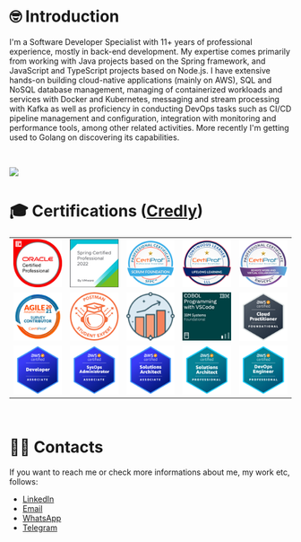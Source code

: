 # 🤓 Introduction 
I'm a Software Developer Specialist with 11+ years of professional experience, mostly in back-end development. My expertise comes primarily from working with Java projects based on the Spring framework, and JavaScript and TypeScript projects based on Node.js. I have extensive hands-on building cloud-native applications (mainly on AWS), SQL and NoSQL database management, managing of containerized workloads and services with Docker and Kubernetes, messaging and stream processing with Kafka as well as proficiency in conducting DevOps tasks such as CI/CD pipeline management and configuration, integration with monitoring and performance tools, among other related activities. More recently I'm getting used to Golang on discovering its capabilities.

<br>

![](https://komarev.com/ghpvc/?username=davidarchanjo&color=blue)

# 🎓 Certifications ([Credly](https://www.credly.com/users/david-archanjo))
| | | | | |
| :-: | :-: | :-: | :-: | :-: |
|![1.png](./badges/java/1.png)|![1.png](./badges/vmware/1.png)|![1.png](./badges/certiprof/1.png)|![2.png](./badges/certiprof/2.png)|![3.png](./badges/certiprof/3.png)|
|![4.png](./badges/certiprof/4.png)|![1.png](./badges/postman/1.png)|![2](./badges/postman/2.png)|![1.png](./badges/ibm/1.png)|![1.png](./badges/aws/1.png)|
|![2.png](./badges/aws/2.png)|![3.png](./badges/aws/3.png)|![4.png](./badges/aws/4.png)|![5.png](./badges/aws/5.png)|![6.png](./badges/aws/6.png)|

<br>

# 👨‍💻 Contacts
If you want to reach me or check more informations about me, my work etc, follows:
- [LinkedIn](https://www.linkedin.com/in/davidarchanjo/)
- [Email](mailto:david.archanjoybr@gmail.com)
- [WhatsApp](https://api.whatsapp.com/send?phone=5511976375264)
- [Telegram](https://t.me/davidarchanjo)
